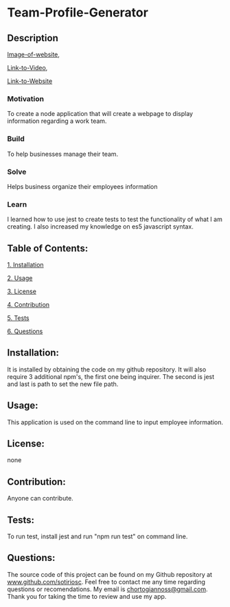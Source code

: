 ﻿# Team-Profile-Generator

## Description

[Image-of-website](./output/Employee%20management%20site%20pic.png),


[Link-to-Video](https://drive.google.com/file/d/1uLgejDgrRaiSbLF9ZC1mYIyGNQUW0WJ7/view),


[Link-to-Website](https://sotiriosc.github.io/Sample-Website/)



### Motivation

To create a node application that will create a webpage to display information regarding a work team. 

### Build

To help businesses manage their team. 

### Solve

Helps business organize their employees information

### Learn

I learned how to use jest to create tests to test the functionality of what I am creating. I also increased my knowledge on es5 javascript syntax.  

## Table of Contents:

[1. Installation](#Installation)

[2. Usage](#Usage)

[3. License](#License)

[4. Contribution](#Contribution)

[5. Tests](#Tests)

[6. Questions](#Questions)
        
## Installation:

It is installed by obtaining the code on my github repository. It will also require 3 additional npm's, the first one being inquirer. The second is jest and last is path to set the new file path. 

## Usage:

This application is used on the command line to input employee information. 

## License:


none

## Contribution:

Anyone can contribute. 

## Tests:

To run test, install jest and run "npm run test" on command line. 

## Questions:

The source code of this project can be found on my Github repository at www.github.com/sotiriosc. Feel free to contact 
me any time regarding questions or recomendations. My email is chortogiannoss@gmail.com. Thank you for taking the time to review and use my app.
